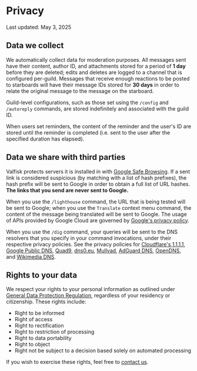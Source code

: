 # Privacy

Last updated: May 3, 2025

## Data we collect

We automatically collect data for moderation purposes. All messages sent have their content, author ID, and attachments stored for a period of **1 day** before they are deleted; edits and deletes are logged to a channel that is configured per-guild. Messages that receive enough reactions to be posted to starboards will have their message IDs stored for **30 days** in order to relate the original message to the message on the starboard.

Guild-level configurations, such as those set using the `/config` and `/autoreply` commands, are stored indefinitely and associated with the guild ID.

When users set reminders, the content of the reminder and the user's ID are stored until the reminder is completed (i.e. sent to the user after the specified duration has elapsed).

## Data we share with third parties

Valfisk protects servers it is installed in with [Google Safe Browsing](https://safebrowsing.google.com/). If a sent link is considered suspicious (by matching with a list of hash prefixes), the hash prefix will be sent to Google in order to obtain a full list of URL hashes. **The links that you send are never sent to Google.**

When you use the `/lighthouse` command, the URL that is being tested will be sent to Google; when you use the `Translate` context menu command, the content of the message being translated will be sent to Google. The usage of APIs provided by Google Cloud are governed by [Google's privacy policy](https://policies.google.com/privacy).

When you use the `/dig` command, your queries will be sent to the DNS resolvers that you specify in your command invocations, under their respective privacy policies. See the privacy policies for [Cloudflare's 1.1.1.1](https://developers.cloudflare.com/1.1.1.1/privacy/public-dns-resolver/), [Google Public DNS](https://developers.google.com/speed/public-dns/privacy), [Quad9](https://quad9.net/privacy/policy/), [dns0.eu](https://www.dns0.eu/privacy), [Mullvad](https://mullvad.net/en/help/privacy-policy), [AdGuard DNS](https://adguard-dns.io/en/privacy.html), [OpenDNS](https://www.opendns.com/privacy-policy/), and [Wikimedia DNS](https://meta.wikimedia.org/wiki/Wikimedia_DNS#Privacy_policy).

## Rights to your data

We respect your rights to your personal information as outlined under [General Data Protection Regulation](https://eur-lex.europa.eu/legal-content/EN/TXT/?uri=CELEX:02016R0679-20160504), regardless of your residency or citizenship. These rights include:

- Right to be informed
- Right of access
- Right to rectification
- Right to restriction of processing
- Right to data portability
- Right to object
- Right not be subject to a decision based solely on automated processing

If you wish to exercise these rights, feel free to [contact us](mailto:hello@ryanccn.dev).

